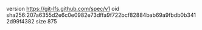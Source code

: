 version https://git-lfs.github.com/spec/v1
oid sha256:207a6355d2e6c0e0982e73dffa9f722bcf82884bab69a9fbdb0b3412d99f4382
size 875

